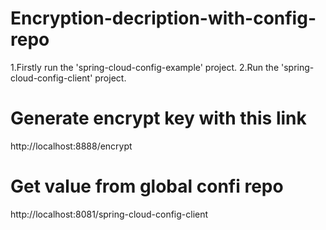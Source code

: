 # Encryption-decription-with-config-repo
1.Firstly run the 'spring-cloud-config-example' project.
2.Run the 'spring-cloud-config-client' project.

# Generate encrypt key with this link
http://localhost:8888/encrypt

# Get value from global confi repo
http://localhost:8081/spring-cloud-config-client

